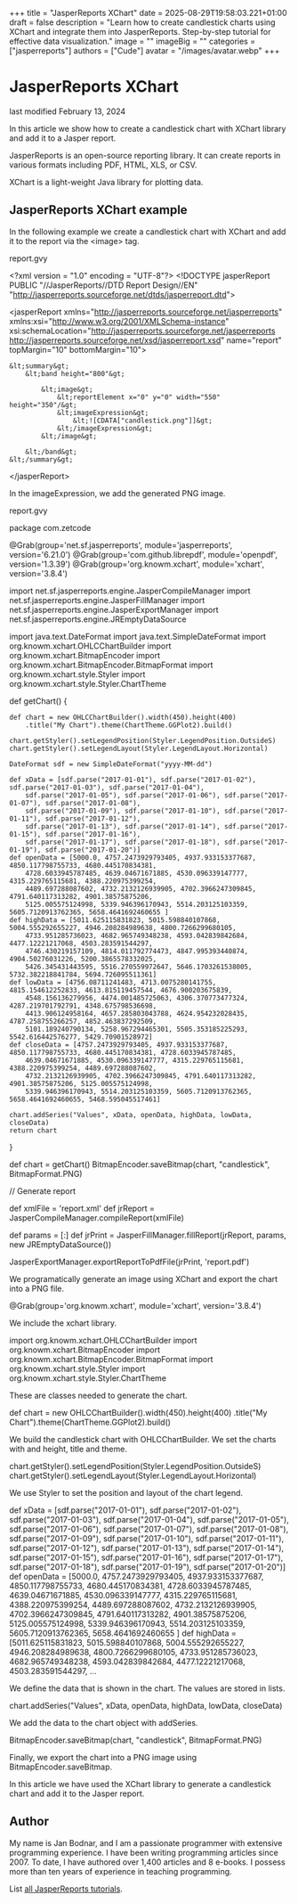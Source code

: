 +++
title = "JasperReports XChart"
date = 2025-08-29T19:58:03.221+01:00
draft = false
description = "Learn how to create candlestick charts using XChart and integrate them into JasperReports. Step-by-step tutorial for effective data visualization."
image = ""
imageBig = ""
categories = ["jasperreports"]
authors = ["Cude"]
avatar = "/images/avatar.webp"
+++

# JasperReports XChart

last modified February 13, 2024 

In this article we show how to create a candlestick chart with XChart library
and add it to a Jasper report.

JasperReports is an open-source reporting library. It can create
reports in various formats including PDF, HTML, XLS, or CSV.

XChart is a light-weight Java library for plotting data.

## JasperReports XChart example

In the following example we create a candlestick chart with XChart and add it to
the report via the &lt;image&gt; tag. 

report.gvy
  

&lt;?xml version = "1.0" encoding = "UTF-8"?&gt;
&lt;!DOCTYPE jasperReport PUBLIC "//JasperReports//DTD Report Design//EN"
        "http://jasperreports.sourceforge.net/dtds/jasperreport.dtd"&gt;

&lt;jasperReport xmlns="http://jasperreports.sourceforge.net/jasperreports"
              xmlns:xsi="http://www.w3.org/2001/XMLSchema-instance"
              xsi:schemaLocation="http://jasperreports.sourceforge.net/jasperreports
   http://jasperreports.sourceforge.net/xsd/jasperreport.xsd"
              name="report" topMargin="10" bottomMargin="10"&gt;

    &lt;summary&gt;
        &lt;band height="800"&gt;

            &lt;image&gt;
                &lt;reportElement x="0" y="0" width="550" height="350"/&gt;
                &lt;imageExpression&gt;
                    &lt;![CDATA["candlestick.png"]]&gt;
                &lt;/imageExpression&gt;
            &lt;/image&gt;

        &lt;/band&gt;
    &lt;/summary&gt;

&lt;/jasperReport&gt;

In the imageExpression, we add the generated PNG image.

report.gvy
  

package com.zetcode 

@Grab(group='net.sf.jasperreports', module='jasperreports', version='6.21.0')
@Grab(group='com.github.librepdf', module='openpdf', version='1.3.39')
@Grab(group='org.knowm.xchart', module='xchart', version='3.8.4')

import net.sf.jasperreports.engine.JasperCompileManager
import net.sf.jasperreports.engine.JasperFillManager
import net.sf.jasperreports.engine.JasperExportManager
import net.sf.jasperreports.engine.JREmptyDataSource

import java.text.DateFormat
import java.text.SimpleDateFormat
import org.knowm.xchart.OHLCChartBuilder
import org.knowm.xchart.BitmapEncoder
import org.knowm.xchart.BitmapEncoder.BitmapFormat
import org.knowm.xchart.style.Styler
import org.knowm.xchart.style.Styler.ChartTheme

def getChart() {

    def chart = new OHLCChartBuilder().width(450).height(400)
        .title("My Chart").theme(ChartTheme.GGPlot2).build()

    chart.getStyler().setLegendPosition(Styler.LegendPosition.OutsideS)
    chart.getStyler().setLegendLayout(Styler.LegendLayout.Horizontal)

    DateFormat sdf = new SimpleDateFormat("yyyy-MM-dd")

    def xData = [sdf.parse("2017-01-01"), sdf.parse("2017-01-02"), sdf.parse("2017-01-03"), sdf.parse("2017-01-04"),
        sdf.parse("2017-01-05"), sdf.parse("2017-01-06"), sdf.parse("2017-01-07"), sdf.parse("2017-01-08"), 
        sdf.parse("2017-01-09"), sdf.parse("2017-01-10"), sdf.parse("2017-01-11"), sdf.parse("2017-01-12"), 
        sdf.parse("2017-01-13"), sdf.parse("2017-01-14"), sdf.parse("2017-01-15"), sdf.parse("2017-01-16"),
        sdf.parse("2017-01-17"), sdf.parse("2017-01-18"), sdf.parse("2017-01-19"), sdf.parse("2017-01-20")]
    def openData = [5000.0, 4757.2473929793405, 4937.933153377687, 4850.117798755733, 4680.445170834381, 
        4728.6033945787485, 4639.04671671885, 4530.096339147777, 4315.229765115681, 4388.220975399254,
        4489.697288087602, 4732.2132126939905, 4702.3966247309845, 4791.640117313282, 4901.38575875206, 
        5125.005575124998, 5339.946396170943, 5514.203125103359, 5605.7120913762365, 5658.4641692460655 ]
    def highData = [5011.625115831823, 5015.598840107868, 5004.555292655227, 4946.208284989638, 4800.7266299680105, 
        4733.951285736023, 4682.965749348238, 4593.042839842684, 4477.12221217068, 4503.283591544297, 
        4746.430219157109, 4814.011792774473, 4847.995393440874, 4904.50276031226, 5200.3865578332025, 
        5426.345431443595, 5516.270559972647, 5646.1703261538005, 5732.382218841784, 5694.726095511361]
    def lowData = [4756.08711241483, 4713.0075280141755, 4815.154612252833, 4613.815119457544, 4676.900203675839, 
        4548.156136279956, 4474.001485725063, 4306.370773477324, 4287.219701792791, 4348.675798536698, 
        4413.906124958164, 4657.285803043788, 4624.954232028435, 4787.258755266257, 4852.463837292509, 
        5101.189240790134, 5258.967294465301, 5505.353185225293, 5542.616442576277, 5429.70901528972]
    def closeData = [4757.2473929793405, 4937.933153377687, 4850.117798755733, 4680.445170834381, 4728.6033945787485, 
        4639.04671671885, 4530.096339147777, 4315.229765115681, 4388.220975399254, 4489.697288087602, 
        4732.2132126939905, 4702.3966247309845, 4791.640117313282, 4901.38575875206, 5125.005575124998, 
        5339.946396170943, 5514.203125103359, 5605.7120913762365, 5658.4641692460655, 5468.595045517461]

    chart.addSeries("Values", xData, openData, highData, lowData, closeData)
    return chart
}

def chart = getChart()
BitmapEncoder.saveBitmap(chart, "candlestick", BitmapFormat.PNG)

// Generate report

def xmlFile = 'report.xml'
def jrReport = JasperCompileManager.compileReport(xmlFile)

def params = [:]
def jrPrint = JasperFillManager.fillReport(jrReport, params, 
    new JREmptyDataSource())

JasperExportManager.exportReportToPdfFile(jrPrint, 'report.pdf')

We programatically generate an image using XChart and export the chart into 
a PNG file.

@Grab(group='org.knowm.xchart', module='xchart', version='3.8.4')

We include the xchart library.

import org.knowm.xchart.OHLCChartBuilder
import org.knowm.xchart.BitmapEncoder
import org.knowm.xchart.BitmapEncoder.BitmapFormat
import org.knowm.xchart.style.Styler
import org.knowm.xchart.style.Styler.ChartTheme

These are classes needed to generate the chart.

def chart = new OHLCChartBuilder().width(450).height(400)
    .title("My Chart").theme(ChartTheme.GGPlot2).build()

We build the candlestick chart with OHLCChartBuilder. We set the 
charts with and height, title and theme.

chart.getStyler().setLegendPosition(Styler.LegendPosition.OutsideS)
chart.getStyler().setLegendLayout(Styler.LegendLayout.Horizontal)

We use Styler to set the position and layout of the chart legend.

def xData = [sdf.parse("2017-01-01"), sdf.parse("2017-01-02"), sdf.parse("2017-01-03"), sdf.parse("2017-01-04"),
    sdf.parse("2017-01-05"), sdf.parse("2017-01-06"), sdf.parse("2017-01-07"), sdf.parse("2017-01-08"), 
    sdf.parse("2017-01-09"), sdf.parse("2017-01-10"), sdf.parse("2017-01-11"), sdf.parse("2017-01-12"), 
    sdf.parse("2017-01-13"), sdf.parse("2017-01-14"), sdf.parse("2017-01-15"), sdf.parse("2017-01-16"),
    sdf.parse("2017-01-17"), sdf.parse("2017-01-18"), sdf.parse("2017-01-19"), sdf.parse("2017-01-20")]
def openData = [5000.0, 4757.2473929793405, 4937.933153377687, 4850.117798755733, 4680.445170834381, 
    4728.6033945787485, 4639.04671671885, 4530.096339147777, 4315.229765115681, 4388.220975399254,
    4489.697288087602, 4732.2132126939905, 4702.3966247309845, 4791.640117313282, 4901.38575875206, 
    5125.005575124998, 5339.946396170943, 5514.203125103359, 5605.7120913762365, 5658.4641692460655 ]
def highData = [5011.625115831823, 5015.598840107868, 5004.555292655227, 4946.208284989638, 4800.7266299680105, 
    4733.951285736023, 4682.965749348238, 4593.042839842684, 4477.12221217068, 4503.283591544297, 
...

We define the data that is shown in the chart. The values are stored in lists.

chart.addSeries("Values", xData, openData, highData, lowData, closeData)

We add the data to the chart object with addSeries.

BitmapEncoder.saveBitmap(chart, "candlestick", BitmapFormat.PNG)

Finally, we export the chart into a PNG image using
BitmapEncoder.saveBitmap.

In this article we have used the XChart library to generate a candlestick chart 
and add it to the Jasper report.

## Author

My name is Jan Bodnar, and I am a passionate programmer with extensive
programming experience. I have been writing programming articles since 2007.
To date, I have authored over 1,400 articles and 8 e-books. I possess more
than ten years of experience in teaching programming.

List [all JasperReports tutorials](/all/#jasper).